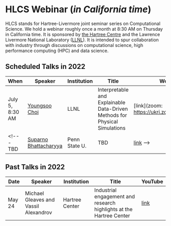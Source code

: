 <script type="text/x-mathjax-config">
  MathJax.Hub.Config({tex2jax: {inlineMath: [['$','$']]}});
</script>
<script type="text/javascript"
  src="//cdn.mathjax.org/mathjax/latest/MathJax.js?config=TeX-AMS-MML_HTMLorMML">
</script>

# HLCS Webinar (_in California time_)
HLCS stands for Hartree-Livermore joint seminar series on Computational Science. We hold a webinar roughly once a month at 8:30 AM on Thursday in California time. It is sponsored by [the Hartree Centre](https://www.hartree.stfc.ac.uk/Pages/home.aspx) and the Lawrence Livermore National Laboratory ([LLNL](https://www.llnl.gov)). It is intended to spur collaboration with industry through discussions on computational science, high performance computing (HPC) and data science. 

## Scheduled Talks in 2022
When           | Speaker        |  Institution      | Title                         | WebEx or Zoom
-------------- | -------------- | ----------------- | ----------------------------- | -----
July 5, 8:30 AM | [Youngsoo Choi](https://people.llnl.gov/choi15) | LLNL | Interpretable and Explainable Data-Driven Methods for Physical Simulations | [link](zoom: https://ukri.zoom.us/j/94492301558)
<!--- TBD   | [Suparno Bhattacharyya](https://sites.psu.edu/suparnob/) | Penn State U. | TBD | [link]() -->

## Past Talks in 2022
Date      | Speaker        |  Institution      | Title                         | YouTube
---------- | -------------- | ----------------- | ----------------------------- | ---------
May 24 | Michael Gleaves and Vassil Alexandrov | Hartree Center | Industrial engagement and research highlights at the Hartree Center  | [link](https://youtu.be/su3nnyv4C98)
